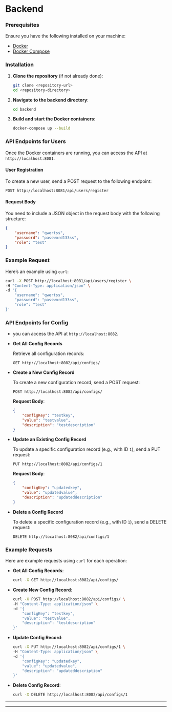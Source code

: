# Backend

### Prerequisites

Ensure you have the following installed on your machine:

- [Docker](https://www.docker.com/get-started)
- [Docker Compose](https://docs.docker.com/compose/)

### Installation

1. **Clone the repository** (if not already done):

   ```bash
   git clone <repository-url>
   cd <repository-directory>
   ```

2. **Navigate to the backend directory**:

   ```bash
   cd backend
   ```

3. **Build and start the Docker containers**:

   ```bash
   docker-compose up --build
   ```


### API Endpoints for Users

Once the Docker containers are running, you can access the API at `http://localhost:8081`.

#### User Registration

To create a new user, send a POST request to the following endpoint:

```
POST http://localhost:8081/api/users/register
```

#### Request Body

You need to include a JSON object in the request body with the following structure:

```json
{
    "username": "qwertss",
    "password": "password133ss",
    "role": "test"
}
```

### Example Request

Here’s an example using `curl`:

```bash
curl -X POST http://localhost:8081/api/users/register \
-H "Content-Type: application/json" \
-d '{
    "username": "qwertss",
    "password": "password133ss",
    "role": "test"
}'
```
### API Endpoints for Config

* you can access the API at `http://localhost:8082`.

- **Get All Config Records**

  Retrieve all configuration records:

  ```
  GET http://localhost:8082/api/configs/
  ```

- **Create a New Config Record**

  To create a new configuration record, send a POST request:

  ```
  POST http://localhost:8082/api/configs/
  ```

  **Request Body**:

  ```json
  {
      "configKey": "testkey",
      "value": "testvalue",
      "description": "testdescription"
  }
  ```

- **Update an Existing Config Record**

  To update a specific configuration record (e.g., with ID `1`), send a PUT request:

  ```
  PUT http://localhost:8082/api/configs/1
  ```

  **Request Body**:

  ```json
  {
      "configKey": "updatedkey",
      "value": "updatedvalue",
      "description": "updateddescription"
  }
  ```

- **Delete a Config Record**

  To delete a specific configuration record (e.g., with ID `1`), send a DELETE request:

  ```
  DELETE http://localhost:8082/api/configs/1
  ```

### Example Requests

Here are example requests using `curl` for each operation:

- **Get All Config Records**:

  ```bash
  curl -X GET http://localhost:8082/api/configs/
  ```

- **Create New Config Record**:

  ```bash
  curl -X POST http://localhost:8082/api/configs/ \
  -H "Content-Type: application/json" \
  -d '{
      "configKey": "testkey",
      "value": "testvalue",
      "description": "testdescription"
  }'
  ```

- **Update Config Record**:

  ```bash
  curl -X PUT http://localhost:8082/api/configs/1 \
  -H "Content-Type: application/json" \
  -d '{
      "configKey": "updatedkey",
      "value": "updatedvalue",
      "description": "updateddescription"
  }'
  ```

- **Delete Config Record**:

  ```bash
  curl -X DELETE http://localhost:8082/api/configs/1
  ```

---
---
